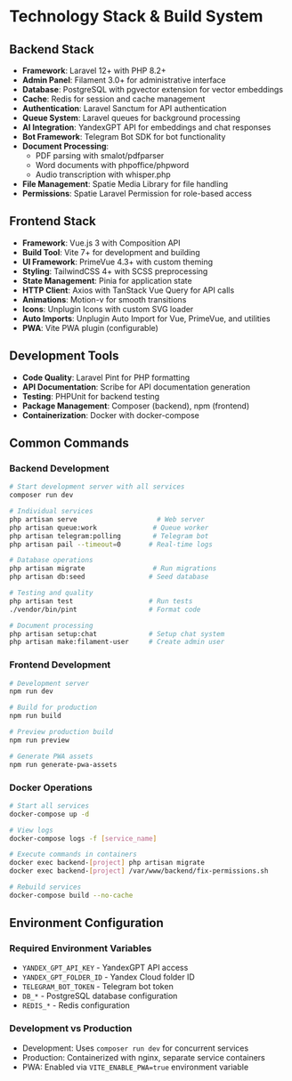 # Technology Stack & Build System

## Backend Stack

- **Framework**: Laravel 12+ with PHP 8.2+
- **Admin Panel**: Filament 3.0+ for administrative interface
- **Database**: PostgreSQL with pgvector extension for vector embeddings
- **Cache**: Redis for session and cache management
- **Authentication**: Laravel Sanctum for API authentication
- **Queue System**: Laravel queues for background processing
- **AI Integration**: YandexGPT API for embeddings and chat responses
- **Bot Framework**: Telegram Bot SDK for bot functionality
- **Document Processing**:
  - PDF parsing with smalot/pdfparser
  - Word documents with phpoffice/phpword
  - Audio transcription with whisper.php
- **File Management**: Spatie Media Library for file handling
- **Permissions**: Spatie Laravel Permission for role-based access

## Frontend Stack

- **Framework**: Vue.js 3 with Composition API
- **Build Tool**: Vite 7+ for development and building
- **UI Framework**: PrimeVue 4.3+ with custom theming
- **Styling**: TailwindCSS 4+ with SCSS preprocessing
- **State Management**: Pinia for application state
- **HTTP Client**: Axios with TanStack Vue Query for API calls
- **Animations**: Motion-v for smooth transitions
- **Icons**: Unplugin Icons with custom SVG loader
- **Auto Imports**: Unplugin Auto Import for Vue, PrimeVue, and utilities
- **PWA**: Vite PWA plugin (configurable)

## Development Tools

- **Code Quality**: Laravel Pint for PHP formatting
- **API Documentation**: Scribe for API documentation generation
- **Testing**: PHPUnit for backend testing
- **Package Management**: Composer (backend), npm (frontend)
- **Containerization**: Docker with docker-compose

## Common Commands

### Backend Development

```bash
# Start development server with all services
composer run dev

# Individual services
php artisan serve                    # Web server
php artisan queue:work              # Queue worker
php artisan telegram:polling        # Telegram bot
php artisan pail --timeout=0       # Real-time logs

# Database operations
php artisan migrate                 # Run migrations
php artisan db:seed                # Seed database

# Testing and quality
php artisan test                   # Run tests
./vendor/bin/pint                  # Format code

# Document processing
php artisan setup:chat             # Setup chat system
php artisan make:filament-user     # Create admin user
```

### Frontend Development

```bash
# Development server
npm run dev

# Build for production
npm run build

# Preview production build
npm run preview

# Generate PWA assets
npm run generate-pwa-assets
```

### Docker Operations

```bash
# Start all services
docker-compose up -d

# View logs
docker-compose logs -f [service_name]

# Execute commands in containers
docker exec backend-[project] php artisan migrate
docker exec backend-[project] /var/www/backend/fix-permissions.sh

# Rebuild services
docker-compose build --no-cache
```

## Environment Configuration

### Required Environment Variables

- `YANDEX_GPT_API_KEY` - YandexGPT API access
- `YANDEX_GPT_FOLDER_ID` - Yandex Cloud folder ID
- `TELEGRAM_BOT_TOKEN` - Telegram bot token
- `DB_*` - PostgreSQL database configuration
- `REDIS_*` - Redis configuration

### Development vs Production

- Development: Uses `composer run dev` for concurrent services
- Production: Containerized with nginx, separate service containers
- PWA: Enabled via `VITE_ENABLE_PWA=true` environment variable
